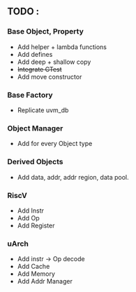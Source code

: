 ## TODO : 
### Base Object, Property
- Add helper + lambda functions
- Add defines
- Add deep + shallow copy
- ~~Integrate GTest~~
- Add move constructor

### Base Factory
- Replicate uvm_db

### Object Manager
- Add for every Object type

### Derived Objects
- Add data, addr, addr region, data pool.

### RiscV
- Add Instr
- Add Op
- Add Register 

### uArch
- Add instr -> Op decode
- Add Cache
- Add Memory
- Add Addr Manager
